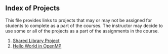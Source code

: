 ## Index of Projects

This file provides links to projects that may or may not be assigned for students to complete as a part of the courses. The
instructor may decide to use some or all of the projects as a part of the assignments in the course.

1. [Shared Library Project](https://jvkoebbe.github.io/math4610/projects/sharedLibraryProject)
2. [Hello World in OpenMP](https://jvkoebbe.github.io/math4610/projects/helloWorldProject)
